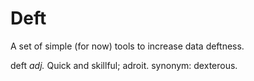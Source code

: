 # Deft

A set of simple (for now) tools to increase data deftness.

deft
  _adj._
  Quick and skillful; adroit. synonym: dexterous.

